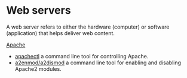 Web servers
=

A web server refers to either the hardware (computer) or software (application) that helps deliver web content.

[Apache](http://httpd.apache.org/)
* [apachectl](http://httpd.apache.org/docs/2.2/programs/apachectl.html) a command line tool for controlling Apache.
* [a2enmod/a2dismod](http://man.he.net/man8/a2enmod) a command line tool for enabling and disabling Apache2 modules.